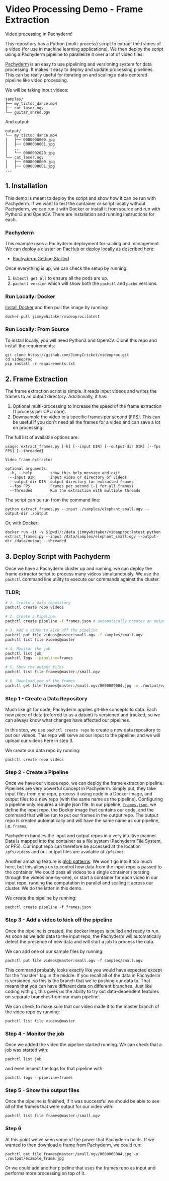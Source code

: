 # Video Processing Demo - Frame Extraction
Video processing in Pachyderm! 

This repository has a Python (multi-process) script to extract the frames of a video (for use in machine learning applications). We then deploy the script using a Pachyderm pipeline to parallelize it over a lot of video files.

[Pachyderm](www.pachyderm.com) is an easy to use pipelining and versioning system for data processing. It makes it easy to deploy and update processing pipelines. This can be really useful for iterating on and scaling a data-centered pipeline like video processing. 

We will be taking input videos: 
```
samples/
├── my_tictoc_dance.mp4
├── cat_laser.ogv
└── guitar_shred.ogv
```

And output:
```
output/
└── my_tictoc_dance.mp4
│   ├── 0000000000.jpg
│   ├── 0000000001.jpg
│   ...
│   └── 0000002020.jpg
└── cat_laser.ogv
│   ├── 0000000000.jpg
│   ├── 0000000001.jpg
...
```

## 1. Installation
This demo is meant to deploy the script and show how it can be run with Pachyderm. If we want to test the container or script locally without Pachyderm, we can run it with Docker or install it from source and run with Python3 and OpenCV. There are installation and running instructions for each. 

### Pachyderm

This example uses a Pachyderm deployment for scaling and management. We can deploy a cluster on [PacHub](hub.pachyderm.com) or deploy locally as described here:

- [Pachyderm Getting Started](https://docs.pachyderm.com/latest/getting_started/)

Once everything is up, we can check the setup by running: 
1. `kubectl get all` to ensure all the pods are up. 
2. `pachctl version` which will show both the `pachctl` and `pachd` versions.

### Run Locally: Docker

[Install Docker](https://docs.docker.com/install/) and then pull the image by running:
```
docker pull jimmywhitaker/videoproc:latest
```

### Run Locally: From Source

To install locally, you will need Python3 and OpenCV. Clone this repo and install the requirements:  

```
git clone https://github.com/JimnyCricket/videoproc.git
cd videoproc
pip install -r requirements.txt
```

## 2. Frame Extraction 

The frame extraction script is simple. It reads input videos and writes the frames to an output directory. Additionally, it has: 

1. Optional multi-processing to increase the speed of the frame extraction (1 process per CPU core).
2. Downsample the video to a specific frames per second (FPS). This can be useful if you don't need all the frames for a video and can save a lot on processing. 

The full list of available options are: 

```
usage: extract_frames.py [-h] [--input DIR] [--output-dir DIR] [--fps FPS] [--threaded]

Video frame extractor

optional arguments:
  -h, --help        show this help message and exit
  --input DIR       input video or directory of videos
  --output-dir DIR  output directory for extracted frames
  --fps FPS         Frames per second (-1 for all frames)
  --threaded        Run the extraction with multiple threads
```

The script can be run from the command line:  

```
python extract_frames.py --input ./samples/elephant_small.ogv --output-dir ./output
```

Or, with Docker:  

```  
docker run -it -v $(pwd)/:/data jimmywhitaker/videoproc:latest python extract_frames.py --input /data/samples/elephant_small.ogv --output-dir /data/output --threaded
```



## 3. Deploy Script with Pachyderm

Once we have a Pachyderm cluster up and running, we can deploy the frame extractor script to process many videos simultaneously. We use the `pachctl` command line utility to execute our commands against the cluster.  

### TLDR;  

```bash  
# 1. Create a data repository
pachctl create repo videos

# 2. Create a Pipeline
pachctl create pipeline -f frames.json # automatically creates an output repo "frames"

# 3. Add a video to kick off the pipeline
pachctl put file videos@master:small.ogv -f samples/small.ogv  
pachctl list file videos@master  

# 4. Monitor the job
pachctl list job
pachctl logs --pipeline=frames

# 5. Show the output files
pachctl list file frames@master:/small.ogv  

# 6. Download one of the frames
pachctl get file frames@master:/small.ogv/0000000084.jpg -o ./output/example_frame.jpg  

```  

### Step 1 - Create a Data Repository  

Much like git for code, Pachyderm applies git-like concepts to data. Each new piece of data (referred to as a datum) is versioned and tracked, so we can always know what changes have affected our pipelines. 

In this step, we use `pachctl create repo` to create a new data repository to put our videos. This repo will serve as our input to the pipeline, and we will upload our videos here in step 3.  

We create our data repo by running:  

```
pachctl create repo videos
```

### Step 2 - Create a Pipeline  

Once we have our videos repo, we can deploy the frame extraction pipeline. Pipelines are very powerful concept in Pachyderm. Simply put, they take input files from one repo, process it using code in a Docker image, and output files to a new repo (with the same name as the pipeline). Configuring a pipeline only requires a single json file. In our pipeline, [`frames.json`](frames.json), we define the input repo, the Docker image that contains our code, and the command that will be run to put our frames in the output repo. The output repo is created automatically and will have the same name as our pipeline, i.e. `frames`.

Pachyderm handles the input and output repos in a very intuitive manner. Data is mapped into the container as a file system (Pachyderm File System, or PFS). Our input repo can therefore be accessed at the location `/pfs/videos` and our output files are available at `/pfs/out`.  

Another amazing feature is [glob patterns](https://docs.pachyderm.com/latest/concepts/pipeline-concepts/datum/glob-pattern/). We won't go into it too much here, but this allows us to control how data from the input repo is passed to the container. We could pass all videos to a single container (iterating through the videos one-by-one), or start a container for each video in our input repo, running the computation in parallel and scaling it across our cluster. We do the latter in this demo.  

We create the pipeline by running: 

```
pachctl create pipeline -f frames.json
```

### Step 3 - Add a video to kick off the pipeline

Once the pipeline is created, the docker images is pulled and ready to run. As soon as we add data to the input repo, the Pachyderm will automatically detect the presence of new data and will start a job to process the data. 

We can add one of our sample files by running: 
```
pachctl put file videos@master:small.ogv -f samples/small.ogv  
```

This command probably looks exactly like you would have expected except for the "master" tag in the middle. If you recall all of the data in Pachyderm is versioned, so this is the branch that we're pushing our data to. That means that you can have different data on different branches. Just like coding with git, this gives us the ability to try out data-dependent features on separate branches from our main pipeline.  

We can check to make sure that our video made it to the master branch of the video repo by running: 
```
pachctl list file videos@master 
```

### Step 4 - Monitor the job
Once we added the video the pipeline started running. We can check that a job was started with: 
```
pachctl list job
```

and even inspect the logs for that pipeline with: 
```
pachctl logs --pipeline=frames
```


### Step 5 - Show the output files

Once the pipeline is finished, if it was successful we should be able to see all of the frames that were output for our video with:

```
pachctl list file frames@master:/small.ogv 
```

### Step 6
At this point we've seen some of the power that Pachyderm holds. If we wanted to then download a frame from Pachyderm, we could run:

```
pachctl get file frames@master:/small.ogv/0000000084.jpg -o ./output/example_frame.jpg
```
Or we could add another pipeline that uses the frames repo as input and performs more processing on top of it. 